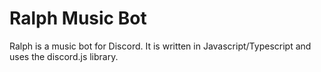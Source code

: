 # Ralph Music Bot

Ralph is a music bot for Discord. It is written in Javascript/Typescript and uses the discord.js library.